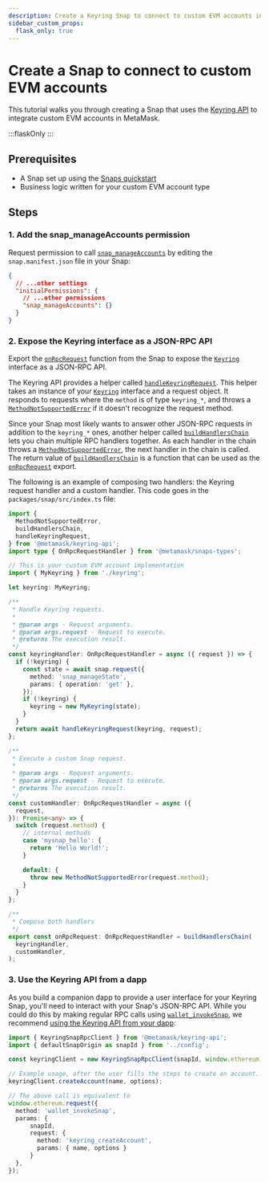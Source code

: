 ```yaml
---
description: Create a Keyring Snap to connect to custom EVM accounts in MetaMask.
sidebar_custom_props:
  flask_only: true
---
```


# Create a Snap to connect to custom EVM accounts

This tutorial walks you through creating a Snap that uses the [Keyring API](../concepts/keyring-api.md)
to integrate custom EVM accounts in MetaMask.

:::flaskOnly
:::

## Prerequisites

- A Snap set up using the [Snaps quickstart](../get-started/quickstart.md)
- Business logic written for your custom EVM account type

## Steps

### 1. Add the snap_manageAccounts permission

Request permission to call [`snap_manageAccounts`](../reference/rpc-api.md#snap_manageaccounts) by
editing the `snap.manifest.json` file in your Snap:

```json title="snap.manifest.json"
{
  // ...other settings
  "initialPermissions": {
    // ...other permissions
    "snap_manageAccounts": {}
  }
}
```

### 2. Expose the Keyring interface as a JSON-RPC API

Export the [`onRpcRequest`](../reference/exports.md#onrpcrequest) function from the Snap to expose
the [`Keyring`](../reference/keyring-api/type-aliases/Keyring.md) interface as a JSON-RPC API.

The Keyring API provides a helper called
[`handleKeyringRequest`](../reference/keyring-api/functions/handleKeyringRequest.md).
This helper takes an instance of your [`Keyring`](../reference/keyring-api/type-aliases/Keyring.md)
interface and a request object.
It responds to requests where the `method` is of type `keyring_*`, and throws a
[`MethodNotSupportedError`](../reference/keyring-api/classes/MethodNotSupportedError.md)
if it doesn't recognize the request method.

Since your Snap most likely wants to answer other JSON-RPC requests in addition to the `keyring_*` ones,
another helper called [`buildHandlersChain`](../reference/keyring-api/functions/buildHandlersChain.md)
lets you chain multiple RPC handlers together.
As each handler in the chain throws a
[`MethodNotSupportedError`](../reference/keyring-api/classes/MethodNotSupportedError.md),
the next handler in the chain is called.
The return value of [`buildHandlersChain`](../reference/keyring-api/functions/buildHandlersChain.md)
is a function that can be used as the
[`onRpcRequest`](../reference/exports.md#onrpcrequest) export.

The following is an example of composing two handlers: the Keyring request handler and a custom handler.
This code goes in the `packages/snap/src/index.ts` file:

```typescript title="index.ts"
import {
  MethodNotSupportedError,
  buildHandlersChain,
  handleKeyringRequest,
} from '@metamask/keyring-api';
import type { OnRpcRequestHandler } from '@metamask/snaps-types';

// This is your custom EVM account implementation
import { MyKeyring } from './keyring';

let keyring: MyKeyring;

/**
 * Handle Keyring requests.
 *
 * @param args - Request arguments.
 * @param args.request - Request to execute.
 * @returns The execution result.
 */
const keyringHandler: OnRpcRequestHandler = async ({ request }) => {
  if (!keyring) {
    const state = await snap.request({
      method: 'snap_manageState',
      params: { operation: 'get' },
    });
    if (!keyring) {
      keyring = new MyKeyring(state);
    }
  }
  return await handleKeyringRequest(keyring, request);
};

/**
 * Execute a custom Snap request.
 *
 * @param args - Request arguments.
 * @param args.request - Request to execute.
 * @returns The execution result.
 */
const customHandler: OnRpcRequestHandler = async ({
  request,
}): Promise<any> => {
  switch (request.method) {
    // internal methods
    case 'mysnap_hello': {
      return 'Hello World!';
    }

    default: {
      throw new MethodNotSupportedError(request.method);
    }
  }
};

/**
 * Compose both handlers
 */
export const onRpcRequest: OnRpcRequestHandler = buildHandlersChain(
  keyringHandler,
  customHandler,
);
```

### 3. Use the Keyring API from a dapp

As you build a companion dapp to provide a user interface for your Keyring Snap, you'll need to
interact with your Snap's JSON-RPC API.
While you could do this by making regular RPC calls using
[`wallet_invokeSnap`](../reference/rpc-api.md#wallet_invokesnap), we recommend
[using the Keyring API from your dapp](../how-to/use-keyring-api/dapp.md):

```typescript
import { KeyringSnapRpcClient } from '@metamask/keyring-api';
import { defaultSnapOrigin as snapId } from '../config';

const keyringClient = new KeyringSnapRpcClient(snapId, window.ethereum);

// Example usage, after the user fills the steps to create an account...
keyringClient.createAccount(name, options);

// The above call is equivalent to
window.ethereum.request({
  method: 'wallet_invokeSnap',
  params: {
      snapId,
      request: {
        method: 'keyring_createAccount',
        params: { name, options }
      }
  },
});
```
